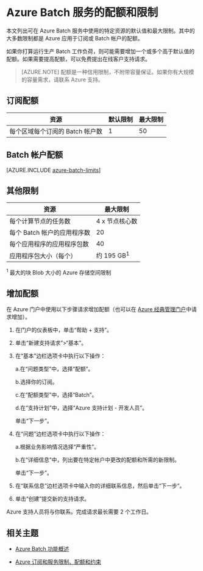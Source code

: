 <properties
	pageTitle="Batch 服务配额和限制 | Azure"
	description="了解使用 Azure Batch 服务时的配额、限制和约束"
	services="batch"
	documentationCenter=""
	authors="dlepow"
	manager="timlt"
	editor=""/>

<tags
	ms.service="batch"
	ms.date="03/11/2016"
	wacn.date="06/06/2016"/>



# Azure Batch 服务的配额和限制

本文列出可在 Azure Batch 服务中使用的特定资源的默认值和最大限制。其中的大多数限制都是 Azure 应用于订阅或 Batch 帐户的配额。

如果你打算运行生产 Batch 工作负荷，则可能需要增加一个或多个高于默认值的配额。如果需要提高配额，可以免费提出在线客户支持请求。

>[AZURE.NOTE] 配额是一种信用限制，不附带容量保证。如果你有大规模的容量需求，请联系 Azure 支持。

## 订阅配额
资源|默认限制|最大限制
---|---|---
每个区域每个订阅的 Batch 帐户数|1|50

## Batch 帐户配额
[AZURE.INCLUDE [azure-batch-limits](../includes/azure-batch-limits.md)]

## 其他限制
资源|最大限制
---|---
每个计算节点的任务数 | 4 x 节点核心数
每个 Batch 帐户的应用程序数 | 20
每个应用程序的应用程序包数 | 40
应用程序包大小（每个） | 约 195 GB<sup>1</sup>

<sup>1</sup> 最大的块 Blob 大小的 Azure 存储空间限制

## 增加配额

在 Azure 门户中使用以下步骤请求增加配额（也可以在 [Azure 经典管理门户](https://manage.windowsazure.cn/)中请求增加）。

1. 在门户的仪表板中，单击“帮助 + 支持”。

2. 单击“新建支持请求”>“基本”。

3. 在“基本”边栏选项卡中执行以下操作：

	a.在“问题类型”中，选择“配额”。

	b.选择你的订阅。

	c.在“配额类型”中，选择“Batch”。

	d.在“支持计划”中，选择“Azure 支持计划 - 开发人员”。

	单击“下一步”。

4. 在“问题”边栏选项卡中执行以下操作：

	a.根据业务影响情况选择“严重性”。

	b.在“详细信息”中，列出要在特定帐户中更改的配额和所需的新限制。

	单击“下一步”。

5. 在“联系信息”边栏选项卡中输入你的详细联系信息，然后单击“下一步”。

6. 单击“创建”提交新的支持请求。

Azure 支持人员将与你联系。完成请求最长需要 2 个工作日。

## 相关主题

* [Azure Batch 功能概述](/documentation/articles/batch-api-basics/)

* [Azure 订阅和服务限制、配额和约束](/documentation/articles/azure-subscription-service-limits/)

[account_quotas]: ./media/batch-quota-limit/accountquota_portal.PNG

<!---HONumber=Mooncake_0530_2016-->